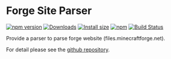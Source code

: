 # Forge Site Parser

[![npm version](https://img.shields.io/npm/v/@xmcl/forge-installer.svg)](https://www.npmjs.com/package/@xmcl/forge-installer)
[![Downloads](https://img.shields.io/npm/dm/@xmcl/forge-installer.svg)](https://npmjs.com/@xmcl/forge-installer)
[![Install size](https://packagephobia.now.sh/badge?p=@xmcl/forge-installer)](https://packagephobia.now.sh/result?p=@xmcl/forge-installer)
[![npm](https://img.shields.io/npm/l/@xmcl/minecraft-launcher-core.svg)](https://github.com/voxelum/minecraft-launcher-core-node/blob/master/LICENSE)
[![Build Status](https://github.com/voxelum/minecraft-launcher-core-node/workflows/Build/badge.svg)](https://github.com/Voxelum/minecraft-launcher-core-node/actions?query=workflow%3ABuild)

Provide a parser to parse forge website (files.minecraftforge.net).

For detail please see the [github repository](https://github.com/Voxelum/minecraft-launcher-core-node).
